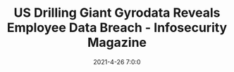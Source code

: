 ---
"title": "US Drilling Giant Gyrodata Reveals Employee Data Breach - Infosecurity Magazine"
"date": "2021-4-26 7:0:0"
"feed_name": "GOOGLENEWSDRILLING"
"feed_website": "https://news.google.com/search?q=drilling%2Bincident&hl=en-US&gl=US&ceid=US:en"
"feed_rss": "https://news.google.com/rss/search?q=drilling%2Bincident&hl=en-US&gl=US&ceid=US:en"
"link": "https://www.infosecurity-magazine.com/news/us-drilling-giant-gyrodata/"
"file": "_posts/2021-1-1-b12c1c6fd1fe96ac1f9430d44c09a97ae9c2936d.md"
"accident": "0"
"drilling": "0"
---